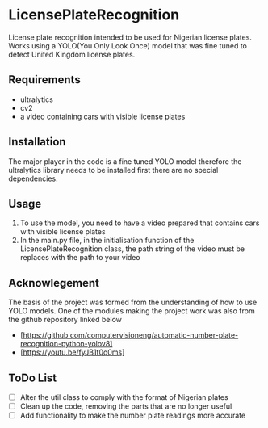 # LicensePlateRecognition


License plate recognition intended to be used for Nigerian license plates. Works using a YOLO(You Only Look Once) 
model that was fine tuned to detect United Kingdom license plates.

## Requirements

* ultralytics
* cv2
* a video containing cars with visible license plates

## Installation

The major player in the code is a fine tuned YOLO model therefore the ultralytics library needs to be installed first 
there are no special dependencies.

## Usage

1. To use the model, you need to have a video prepared that contains cars with visible license plates
1. In the main.py file, in the initialisation function of the LicensePlateRecognition class, the path string of the video must be replaces with the path to your video

## Acknowlegement

The basis of the project was formed from the understanding of how to use YOLO models.
One of the modules making the project work was also from the github repository linked below
* [https://github.com/computervisioneng/automatic-number-plate-recognition-python-yolov8]
* [https://youtu.be/fyJB1t0o0ms]

## ToDo List

- [ ] Alter the util class to comply with the format of Nigerian plates
- [ ] Clean up the code, removing the parts that are no longer useful
- [ ] Add functionality to make the number plate readings more accurate
